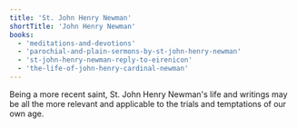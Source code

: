 ```yaml
---
title: 'St. John Henry Newman'
shortTitle: 'John Henry Newman'
books:
  - 'meditations-and-devotions'
  - 'parochial-and-plain-sermons-by-st-john-henry-newman'
  - 'st-john-henry-newman-reply-to-eirenicon'
  - 'the-life-of-john-henry-cardinal-newman'
---
```


Being a more recent saint, St. John Henry Newman's life and writings may be all the more relevant and applicable to the trials and temptations of our own age.
